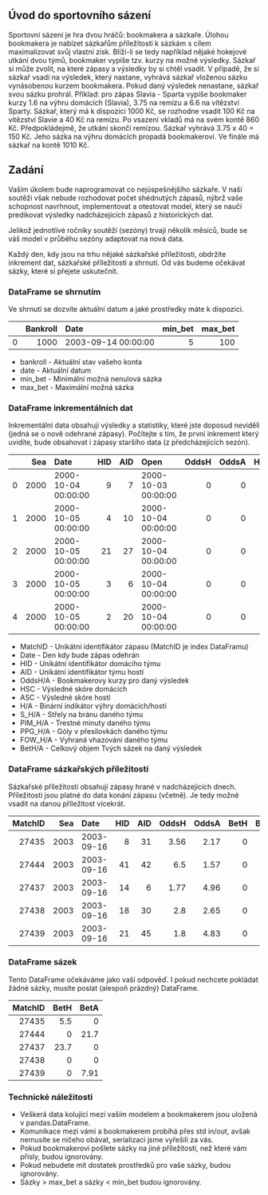 ## Úvod do sportovního sázení

Sportovní sázení je hra dvou hráčů: bookmakera a sázkaře.
Úlohou bookmakera je nabízet sázkařům příležitosti k sázkám s cílem maximalizovat svůj vlastní získ.
Blíží-li se tedy například nějaké hokejové utkání dvou týmů, bookmaker vypíše tzv. kurzy na možné výsledky.
Sázkař si může zvolit, na které zápasy a výsledky by si chtěl vsadit.
V případě, že si sázkař vsadí na výsledek, který nastane, vyhrává sázkař vloženou sázku vynásobenou kurzem bookmakera.
Pokud daný výsledek nenastane, sázkař svou sázku prohrál.
Příklad: pro zápas Slavia - Sparta vypíše bookmaker kurzy 1.6 na výhru domácích (Slavia), 3.75 na remízu a 6.6 na vítězství Sparty.
Sázkař, který má k dispozici 1000 Kč, se rozhodne vsadit 100 Kč na vítězství Slavie a 40 Kč na remízu.
Po vsazení vkladů má na svém kontě 860 Kč.
Předpokládejmě, že utkání skončí remízou.
Sázkař vyhrává 3.75 x 40 = 150 Kč.
Jeho sázka na výhru domácích propadá bookmakerovi.
Ve finále má sázkař na kontě 1010 Kč. 

## Zadání

Vaším úkolem bude naprogramovat co nejúspešnějšího sázkaře.
V naší soutěži však nebude rozhodovat počet shédnutých zápasů, nýbrž vaše schopnost navrhnout, implementovat a otestovat model, který se naučí predikovat výsledky nadcházejících zápasů z historických dat. 

Jelikož jednotlivé ročníky soutěží (sezóny) trvají několik měsíců, bude se váš model v průběhu sezóny adaptovat na nová data. 

Každý den, kdy jsou na trhu nějaké sázkařské příležitosti, obdržíte inkrement dat, sázkařské příležitosti a shrnutí.
Od vás budeme očekávat sázky, které si přejete uskutečnit.

### DataFrame se shrnutím

Ve shrnutí se dozvíte aktuální datum a jaké prostředky máte k dispozici.

|    |   Bankroll | Date                |   min_bet |   max_bet |
|---:|-----------:|:--------------------|----------:|----------:|
|  0 |    1000    | 2003-09-14 00:00:00 |         5 |       100 |

- bankroll - Aktuální stav vašeho konta
- date - Aktuální datum 
- min_bet - Minimální možná nenulová sázka
- max_bet - Maximální možná sázka

### DataFrame inkrementálních dat

Inkrementální data obsahují výsledky a statistiky, které jste doposud neviděli (jedná se o nově odehrané zápasy).
Počítejte s tím, že první inkrement který uvidíte, bude obsahovat i zápasy staršího data (z předcházejících sezón). 

|    |   Sea | Date                |   HID |   AID | Open                |   OddsH |   OddsA |   HSC |   ASC | H     | A     |   S_H |   PPG_H |   PIM_H |   FOW_H |   S_A |   PPG_A |   PIM_A |   FOW_A |   BetH |   BetA |
|---:|------:|:--------------------|------:|------:|:--------------------|--------:|--------:|------:|------:|:------|:------|------:|--------:|--------:|--------:|------:|--------:|--------:|--------:|-------:|-------:|
|  0 |  2000 | 2000-10-04 00:00:00 |     9 |     7 | 2000-10-03 00:00:00 |       0 |       0 |     2 |     2 | False | False |    21 |       1 |      20 |      41 |    28 |       1 |      18 |      38 |      0 |      0 |
|  1 |  2000 | 2000-10-05 00:00:00 |     4 |    10 | 2000-10-04 00:00:00 |       0 |       0 |     3 |     4 | False | True  |    21 |       0 |      20 |      39 |    28 |       1 |      32 |      35 |      0 |      0 |
|  2 |  2000 | 2000-10-05 00:00:00 |    21 |    27 | 2000-10-04 00:00:00 |       0 |       0 |     6 |     3 | True  | False |    33 |       3 |       8 |      34 |    29 |       0 |      16 |      27 |      0 |      0 |
|  3 |  2000 | 2000-10-05 00:00:00 |     3 |     6 | 2000-10-04 00:00:00 |       0 |       0 |     4 |     2 | True  | False |    30 |       0 |      21 |      35 |    21 |       1 |      24 |      36 |      0 |      0 |
|  4 |  2000 | 2000-10-05 00:00:00 |     2 |    20 | 2000-10-04 00:00:00 |       0 |       0 |     4 |     4 | False | False |    38 |       2 |      10 |      30 |    33 |       2 |      20 |      45 |      0 |      0 |

- MatchID - Unikátní identifikátor zápasu (MatchID je index DataFramu)
- Date - Den kdy bude zápas odehrán 
- HID - Unikátní identifikátor domácího týmu
- AID - Unikátní identifikátor týmu hostí
- OddsH/A - Bookmakerovy kurzy pro daný výsledek
- HSC - Výsledné skóre domácích
- ASC - Výsledné skóre hostí
- H/A - Binární indikátor výhry domácích/hostí
- S_H/A - Střely na bránu daného týmu
- PIM_H/A - Trestné minuty daného týmu
- PPG_H/A - Góly v přesilovkách daného týmu
- FOW_H/A - Vyhraná vhazování daného týmu
- BetH/A - Celkový objem Tvých sázek na daný výsledek

### DataFrame sázkařských příležitostí

Sázkařské příležitosti obsahují zápasy hrané v nadcházejících dnech.
Příležitosti jsou platné do data konání zápasu (včetně).
Je tedy možné vsadit na danou příležitost vícekrát.

|   MatchID |   Sea | Date       |   HID |   AID |   OddsH |   OddsA |     BetH |     BetA |
|----------:|------:|:-----------|------:|------:|--------:|--------:|---------:|---------:|
|     27435 |  2003 | 2003-09-16 |     8 |    31 |    3.56 |    2.17 | 0 | 0 |
|     27444 |  2003 | 2003-09-16 |    41 |    42 |    6.5  |    1.57 | 0 | 0 |
|     27437 |  2003 | 2003-09-16 |    14 |     6 |    1.77 |    4.96 | 0 | 0 |
|     27438 |  2003 | 2003-09-16 |    18 |    30 |    2.8  |    2.65 | 0 | 0 |
|     27439 |  2003 | 2003-09-16 |    21 |    45 |    1.8  |    4.83 | 0 | 0 |

### DataFrame sázek

Tento DataFrame očekáváme jako vaší odpověď.
I pokud nechcete pokládat žádné sázky, musíte poslat (alespoň prázdný) DataFrame.

|   MatchID |     BetH |     BetA |
|----------:|---------:|---------:|
|     27435 | 5.5 | 0 |
|     27444 | 0 | 21.7 |
|     27437 | 23.7 | 0 |
|     27438 | 0 | 0 |
|     27439 | 0 | 7.91 |

### Technické náležitosti

- Veškerá data kolující mezi vaším modelem a bookmakerem jsou uložená v pandas.DataFrame.
- Komunikace mezi vámi a bookmakerem probíhá přes std in/out, avšak nemusíte se ničeho obávat, serializaci jsme vyřešili za vás.
- Pokud bookmakerovi pošlete sázky na jiné příležitosti, než které vám přisly, budou ignorovány.
- Pokud nebudete mít dostatek prostředků pro vaše sázky, budou ignorovány.
- Sázky > max_bet a sázky < min_bet budou ignorovány.
